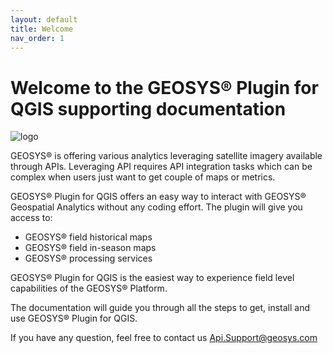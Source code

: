 ```yaml
---
layout: default
title: Welcome
nav_order: 1
---
```


# Welcome to the GEOSYS® Plugin for QGIS supporting documentation

![logo](https://raw.githubusercontent.com/GEOSYS/qgis-plugin-doc/master/pictures/geosys_Qgis_logo.png)

GEOSYS® is offering various analytics leveraging satellite imagery available through APIs. Leveraging API requires API integration tasks which can be complex when users just want to get couple of maps or metrics. 

GEOSYS® Plugin for QGIS offers an easy way to interact with GEOSYS® Geospatial Analytics without any coding effort. The plugin will give you access to: 

- GEOSYS® field historical maps
- GEOSYS® field in-season maps
- GEOSYS® processing services 

GEOSYS® Plugin for QGIS is the easiest way to experience field level capabilities of the GEOSYS® Platform.

The documentation will guide you through all the steps to get, install and use GEOSYS® Plugin for QGIS. 

If you have any question, feel free to contact us Api.Support@geosys.com 
